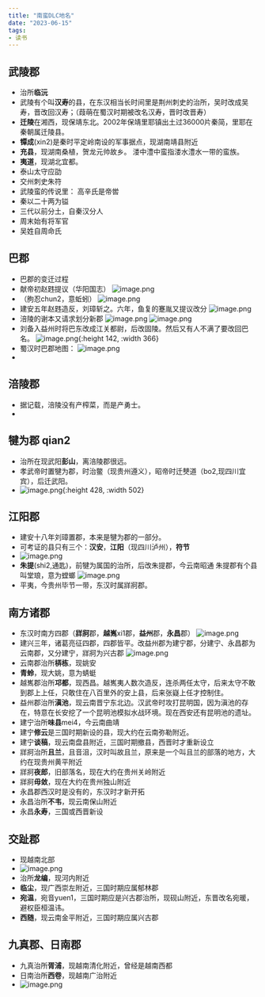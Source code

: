 ```yaml
---
title: "南蛮DLC地名"
date: "2023-06-15"
tags:
- 读书
---
```


## 武陵郡
- 治所**临沅**
- 武陵有个叫**汉寿**的县，在东汉相当长时间里是荆州刺史的治所，吴时改成吴寿，晋改回汉寿；（葭萌在蜀汉时期被改名汉寿，晋时改晋寿）
- **迁陵**在湘西，现保靖东北。2002年保靖里耶镇出土过36000片秦简，里耶在秦朝属迁陵县。
- **镡成**(xin2)是秦时平定岭南设的军事据点，现湖南靖县附近
- **充县**，现湖南桑植，贺龙元帅故乡。 
	  溇中澧中蛮指溇水澧水一带的蛮族。
- **夷道**，现湖北宜都。
- 泰山太守应劭
- 交州刺史朱符
- 武陵蛮的传说里：
	  高辛氏是帝喾
- 秦以二十两为镒
- 三代以前分土，自秦汉分人
- 周末始有将军官
- 吴姓自周命氏
## 巴郡
- 巴郡的变迁过程
- 献帝初赵韪提议（华阳国志）
	  ![image.png](../attachments/image_1640858573861_0.png)
- （朐忍chun2，意蚯蚓）
	  ![image.png](../attachments/image_1640858645343_0.png)
- 建安五年赵韪造反，刘璋斩之。六年，鱼复的蹇胤又提议改分
	  ![image.png](../attachments/image_1640858657157_0.png)
- 涪陵的谢本又请求划分新郡
	  ![image.png](../attachments/image_1640858668663_0.png)
	  ![image.png](../attachments/image_1640858680998_0.png)
- 刘备入益州时将巴东改成江关都尉，后改固陵。然后又有人不满了要改回巴名。
	  ![image.png](../attachments/image_1640858692597_0.png){:height 142, :width 366}
- 蜀汉时巴郡地图：
	  ![image.png](../attachments/image_1640858704145_0.png)
-
## 涪陵郡
- 据记载，涪陵没有产榨菜，而是产勇士。
-
## 犍为郡 qian2
- 治所在现武阳**彭山**，离涪陵郡很远。
- 孝武帝时置犍为郡，时治鳖（现贵州遵义），昭帝时迁僰道（bo2,现四川宜宾），后迁武阳。
- ![image.png](../attachments/image_1640858780088_0.png){:height 428, :width 502}
## 江阳郡
- 建安十八年刘璋置郡，本来是犍为郡的一部分。
- 可考证的县只有三个：**汉安**，**江阳**（现四川泸州），**符节**
- ![image.png](../attachments/image_1640858824633_0.png)
- **朱提**(shi2,通匙)，前犍为属国的治所，后改朱提郡，今云南昭通
	  朱提郡有个县叫堂琅，意为螳螂 
	  ![image.png](../attachments/image_1640858839703_0.png)
- 平夷，今贵州毕节一带，东汉时属牂牁郡。
## 南方诸郡
- 东汉时南方四郡（**牂牁**郡，**越嶲**xi1郡，**益州**郡，**永昌**郡）
	  ![image.png](../attachments/image_1640858887849_0.png)
- 建兴三年，诸葛亮征四郡，四郡皆平。改益州郡为建宁郡，分建宁、永昌郡为云南郡，又分建宁，牂牁为兴古郡
	  ![image.png](../attachments/image_1640858979271_0.png)
- 云南郡治所**梇栋**，现姚安
- **青蛉**，现大姚，意为蜻蜓
- 越嶲郡治所**邛都**，现西昌。越嶲夷人数次造反，连杀两任太守，后来太守不敢到郡上上任，只敢住在八百里外的安上县，后来张嶷上任才控制住。
- 益州郡治所**滇池**，现云南晋宁东北边。汉武帝时攻打昆明国，因为滇池的存在，特意在长安挖了一个昆明池模拟水战环境。现在西安还有昆明池的遗址。
- 建宁治所**味县**mei4，今云南曲靖
- 建宁**修云**是三国时期新设的县，现大约在云南弥勒附近。
- 建宁**谈稿**，现云南盘县附近，三国时期撤县，西晋时才重新设立
- 牂牁治所**且兰**，且音沮，汉时叫故且兰，原来是一个叫且兰的部落的地方，大约在现贵州黄平附近
- 牂牁**夜郎**，旧部落名，现在大约在贵州关岭附近
- 牂牁**毋敛**，现在大约在贵州独山附近
- 永昌郡西汉时是没有的，东汉时才新开拓
- 永昌治所**不韦**，现云南保山附近
- 永昌**永寿**，三国或西晋新设
## 交趾郡
- 现越南北部
- ![image.png](../attachments/image_1640859171645_0.png)
- 治所**龙编**，现河内附近
- **临尘**，现广西崇左附近，三国时期应属郁林郡
- **宛温**，宛音yuen1，三国时期应是兴古郡治所，现砚山附近，东晋改名宛暖，避权臣桓温讳。
- **西随**，现云南金平附近，三国时期应属兴古郡
## 九真郡、日南郡
- 九真治所**胥浦**，现越南清化附近，曾经是越南西都
- 日南治所**西卷**，现越南广治附近
- ![image.png](../attachments/image_1640859454855_0.png)